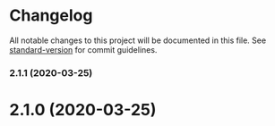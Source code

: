 # Changelog

All notable changes to this project will be documented in this file. See [standard-version](https://github.com/conventional-changelog/standard-version) for commit guidelines.

### 2.1.1 (2020-03-25)

# 2.1.0 (2020-03-25)
